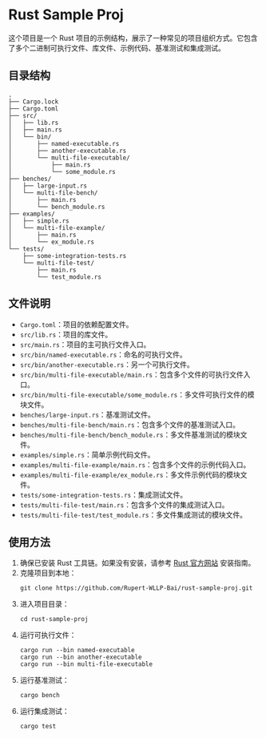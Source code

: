 # Rust Sample Proj

这个项目是一个 Rust 项目的示例结构，展示了一种常见的项目组织方式。它包含了多个二进制可执行文件、库文件、示例代码、基准测试和集成测试。

## 目录结构

```
.
├── Cargo.lock
├── Cargo.toml
├── src/
│   ├── lib.rs
│   ├── main.rs
│   └── bin/
│       ├── named-executable.rs
│       ├── another-executable.rs
│       └── multi-file-executable/
│           ├── main.rs
│           └── some_module.rs
├── benches/
│   ├── large-input.rs
│   └── multi-file-bench/
│       ├── main.rs
│       └── bench_module.rs
├── examples/
│   ├── simple.rs
│   └── multi-file-example/
│       ├── main.rs
│       └── ex_module.rs
└── tests/
    ├── some-integration-tests.rs
    └── multi-file-test/
        ├── main.rs
        └── test_module.rs
```

## 文件说明

- `Cargo.toml`：项目的依赖配置文件。
- `src/lib.rs`：项目的库文件。
- `src/main.rs`：项目的主可执行文件入口。
- `src/bin/named-executable.rs`：命名的可执行文件。
- `src/bin/another-executable.rs`：另一个可执行文件。
- `src/bin/multi-file-executable/main.rs`：包含多个文件的可执行文件入口。
- `src/bin/multi-file-executable/some_module.rs`：多文件可执行文件的模块文件。
- `benches/large-input.rs`：基准测试文件。
- `benches/multi-file-bench/main.rs`：包含多个文件的基准测试入口。
- `benches/multi-file-bench/bench_module.rs`：多文件基准测试的模块文件。
- `examples/simple.rs`：简单示例代码文件。
- `examples/multi-file-example/main.rs`：包含多个文件的示例代码入口。
- `examples/multi-file-example/ex_module.rs`：多文件示例代码的模块文件。
- `tests/some-integration-tests.rs`：集成测试文件。
- `tests/multi-file-test/main.rs`：包含多个文件的集成测试入口。
- `tests/multi-file-test/test_module.rs`：多文件集成测试的模块文件。

## 使用方法

1. 确保已安装 Rust 工具链。如果没有安装，请参考 [Rust 官方网站](https://www.rust-lang.org/) 安装指南。
2. 克隆项目到本地：
   ```
   git clone https://github.com/Rupert-WLLP-Bai/rust-sample-proj.git
   ```
3. 进入项目目录：
   ```
   cd rust-sample-proj
   ```
4. 运行可执行文件：
   ```
   cargo run --bin named-executable
   cargo run --bin another-executable
   cargo run --bin multi-file-executable
   ```
5. 运行基准测试：
   ```
   cargo bench
   ```
6. 运行集成测试：
   ```
   cargo test
   ```
